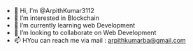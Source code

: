 - 👋 Hi, I’m @ArpithKumar3112
- 👀 I’m interested in Blockchain
- 🌱 I’m currently learning web Development
- 💞️ I’m looking to collaborate on Web Development
- 📫 HYou can reach me via mail : arpithkumarba@gmail.com

<!---
ArpithKumar3112/ArpithKumar3112 is a ✨ special ✨ repository because its `README.md` (this file) appears on your GitHub profile.
You can click the Preview link to take a look at your changes.
--->

